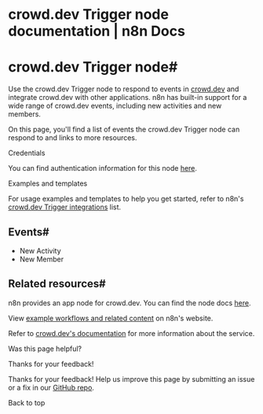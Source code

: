 # crowd.dev Trigger node documentation | n8n Docs

[ ](https://github.com/n8n-io/n8n-docs/edit/main/docs/integrations/builtin/trigger-nodes/n8n-nodes-base.crowddevtrigger.md "Edit this page")

# crowd.dev Trigger node#

Use the crowd.dev Trigger node to respond to events in [crowd.dev](https://www.crowd.dev/) and integrate crowd.dev with other applications. n8n has built-in support for a wide range of crowd.dev events, including new activities and new members.

On this page, you'll find a list of events the crowd.dev Trigger node can respond to and links to more resources.

Credentials

You can find authentication information for this node [here](../../credentials/crowddev/).

Examples and templates

For usage examples and templates to help you get started, refer to n8n's [crowd.dev Trigger integrations](https://n8n.io/integrations/crowddev-trigger/) list.

## Events#

  * New Activity
  * New Member

## Related resources#

n8n provides an app node for crowd.dev. You can find the node docs [here](../../app-nodes/n8n-nodes-base.crowddev/).

View [example workflows and related content](https://n8n.io/integrations/crowddev/) on n8n's website.

Refer to [crowd.dev's documentation](https://docs.crowd.dev/reference/getting-started-with-crowd-dev-api) for more information about the service.

Was this page helpful? 

Thanks for your feedback! 

Thanks for your feedback! Help us improve this page by submitting an issue or a fix in our [GitHub repo](https://github.com/n8n-io/n8n-docs). 

Back to top